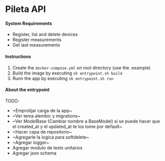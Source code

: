 # Pileta API

#### System Requirements
 - Register, list and delete devices
 - Register measurements
 - Get last measurements

#### Instructions
1. Create the `docker-compose.yml` on root directory (use the .example)
2. Build the image by executing `sh entrypoint.sh build` 
3. Runn the app by executing `sh entrypoint.sh run`

#### About the entrypoint


TODO: 

- ~Emprolijar carga de la app~
- ~Ver tema alembic y migrations~
- ~Ver ModelBase (Cambiar nombre a BaseModel) si se puede hacer que el created_at y el updated_at te los tome por default~
- ~Hacer capa de repositorio~
- ~Agregarle la logica para softdelete~
- ~Agregar logger~
- Agregar modulo de tests unitarios
- Agregar json schema 

